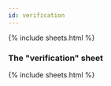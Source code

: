 ```yaml
---
id: verification
---
```


{% include sheets.html %}

### The "verification" sheet

{% include sheets.html %}
